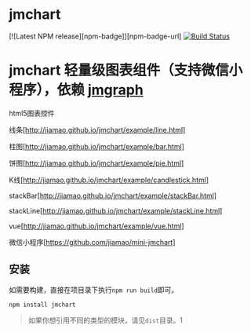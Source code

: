 jmchart
=========

[![Latest NPM release][npm-badge]][npm-badge-url]
[![Build Status](https://travis-ci.org/jiamao/jmchart.svg?branch=master)](https://travis-ci.org/jiamao/jmchart)

jmchart 轻量级图表组件（支持微信小程序），依赖 [jmgraph](https://github.com/jiamao/jmgraph)
=======

html5图表控件

线条[http://jiamao.github.io/jmchart/example/line.html]

柱图[http://jiamao.github.io/jmchart/example/bar.html]

饼图[http://jiamao.github.io/jmchart/example/pie.html]

K线[http://jiamao.github.io/jmchart/example/candlestick.html]

stackBar[http://jiamao.github.io/jmchart/example/stackBar.html]

stackLine[http://jiamao.github.io/jmchart/example/stackLine.html]

vue[http://jiamao.github.io/jmchart/example/vue.html]

微信小程序[https://github.com/jiamao/mini-jmchart]


安装
---
如需要构建，直接在项目录下执行`npm run build`即可。
```shell
npm install jmchart
```

> 如果你想引用不同的类型的模块，请见`dist`目录。1